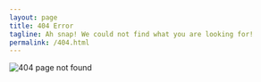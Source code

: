 ```yaml
---
layout: page
title: 404 Error
tagline: Ah snap! We could not find what you are looking for!
permalink: /404.html
---
```


![404 page not found](https://media.giphy.com/media/3o7aTskHEUdgCQAXde/giphy.gif)
